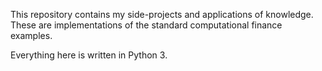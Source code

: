 This repository contains my side-projects and applications of knowledge. These are implementations of the standard computational finance examples.

Everything here is written in Python 3.
